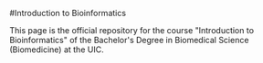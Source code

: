 #Introduction to Bioinformatics

This page is the official repository for the course "Introduction to Bioinformatics" of the Bachelor's Degree in Biomedical Science (Biomedicine) at the UIC.
